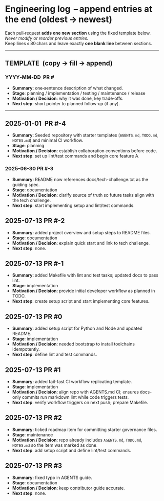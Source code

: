 # Engineering log  – append entries at **the end** (oldest → newest)

Each pull‑request **adds one new section** using the fixed template below.  
*Never modify or reorder previous entries.*  
Keep lines ≤ 80 chars and leave exactly **one blank line** between sections.

---

## TEMPLATE  (copy → fill → append)

### YYYY‑MM‑DD  PR #<number or draft>

- **Summary**: one‑sentence description of what changed.
- **Stage**: planning / implementation / testing / maintenance / release
- **Motivation / Decision**: why it was done, key trade‑offs.
- **Next step**: short pointer to planned follow‑up (if any).

---

## 2025‑01‑01  PR #-4
- **Summary**: Seeded repository with starter templates (`AGENTS.md`, `TODO.md`,
  `NOTES.md`) and minimal CI workflow.
- **Stage**: planning
- **Motivation / Decision**: establish collaboration conventions before code.
- **Next step**: set up lint/test commands and begin core feature A.

### 2025-06-30  PR #-3
- **Summary**: README now references docs/tech-challenge.txt as the guiding spec.
- **Stage**: documentation
- **Motivation / Decision**: clarify source of truth so future tasks align with the tech challenge.
- **Next step**: start implementing setup and lint/test commands.

## 2025-07-13  PR #-2
- **Summary**: added project overview and setup steps to README files.
- **Stage**: documentation
- **Motivation / Decision**: explain quick start and link to tech challenge.
- **Next step**: none.

## 2025-07-13  PR #-1
- **Summary**: added Makefile with lint and test tasks; updated docs to pass lint.
- **Stage**: implementation
- **Motivation / Decision**: provide initial developer workflow as planned in TODO.
- **Next step**: create setup script and start implementing core features.

## 2025-07-13  PR #0
- **Summary**: added setup script for Python and Node and updated README.
- **Stage**: implementation
- **Motivation / Decision**: needed bootstrap to install toolchains idempotently.
- **Next step**: define lint and test commands.

## 2025-07-13  PR #1
- **Summary**: added fail-fast CI workflow replicating template.
- **Stage**: implementation
- **Motivation / Decision**: align repo with AGENTS.md CI; ensures docs-only commits run markdown lint while code triggers tests.
- **Next step**: verify workflow triggers on next push; prepare Makefile.

## 2025-07-13  PR #2
- **Summary**: ticked roadmap item for committing starter governance files.
- **Stage**: maintenance
- **Motivation / Decision**: repo already includes `AGENTS.md`, `TODO.md`,
  `NOTES.md` so the item was marked as done.
- **Next step**: add setup script and define lint/test commands.

## 2025-07-13  PR #3
- **Summary**: fixed typo in AGENTS guide.
- **Stage**: documentation
- **Motivation / Decision**: keep contributor guide accurate.
- **Next step**: none.
